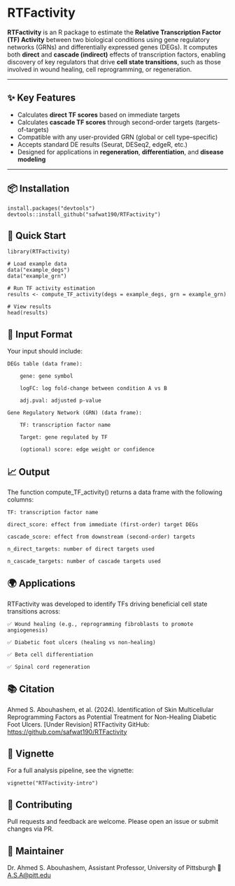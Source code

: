 # RTFactivity

**RTFactivity** is an R package to estimate the **Relative Transcription
Factor (TF) Activity** between two biological conditions using gene
regulatory networks (GRNs) and differentially expressed genes (DEGs). It
computes both **direct** and **cascade (indirect)** effects of
transcription factors, enabling discovery of key regulators that drive
**cell state transitions**, such as those involved in wound healing,
cell reprogramming, or regeneration.

------------------------------------------------------------------------

## ✨ Key Features

-   Calculates **direct TF scores** based on immediate targets  
-   Calculates **cascade TF scores** through second-order targets
    (targets-of-targets)  
-   Compatible with any user-provided GRN (global or cell
    type–specific)  
-   Accepts standard DE results (Seurat, DESeq2, edgeR, etc.)  
-   Designed for applications in **regeneration**, **differentiation**,
    and **disease modeling**

------------------------------------------------------------------------

## 📦 Installation

    install.packages("devtools")
    devtools::install_github("safwat190/RTFactivity")

## 🚀 Quick Start

    library(RTFactivity)

    # Load example data
    data("example_degs")
    data("example_grn")

    # Run TF activity estimation
    results <- compute_TF_activity(degs = example_degs, grn = example_grn)

    # View results
    head(results)

## 📂 Input Format

Your input should include:

    DEGs table (data frame):

        gene: gene symbol

        logFC: log fold-change between condition A vs B

        adj.pval: adjusted p-value

    Gene Regulatory Network (GRN) (data frame):

        TF: transcription factor name

        Target: gene regulated by TF

        (optional) score: edge weight or confidence
        

## 📈 Output

The function compute\_TF\_activity() returns a data frame with the
following columns:

    TF: transcription factor name

    direct_score: effect from immediate (first-order) target DEGs

    cascade_score: effect from downstream (second-order) targets

    n_direct_targets: number of direct targets used

    n_cascade_targets: number of cascade targets used

## 🌍 Applications

RTFactivity was developed to identify TFs driving beneficial cell state
transitions across:

    ✅ Wound healing (e.g., reprogramming fibroblasts to promote angiogenesis)

    ✅ Diabetic foot ulcers (healing vs non-healing)

    ✅ Beta cell differentiation

    ✅ Spinal cord regeneration

## 📚 Citation

Ahmed S. Abouhashem, et al. (2024). Identification of Skin Multicellular
Reprogramming Factors as Potential Treatment for Non-Healing Diabetic
Foot Ulcers. \[Under Revision\] RTFactivity GitHub:
<https://github.com/safwat190/RTFactivity>

## 🧪 Vignette

For a full analysis pipeline, see the vignette:

    vignette("RTFactivity-intro")

## 🤝 Contributing

Pull requests and feedback are welcome. Please open an issue or submit
changes via PR.

## 🧠 Maintainer

Dr. Ahmed S. Abouhashem, Assistant Professor, University of Pittsburgh
📧 <A.S.A@pitt.edu>
